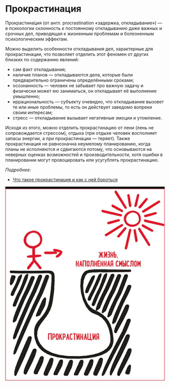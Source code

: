 # Прокрастинация

Прокрастина́ция (от англ. procrastination «задержка, откладывание») — в психологии склонность к постоянному откладыванию даже важных и срочных дел, приводящая к жизненным проблемам и болезненным психологическим эффектам.

Можно выделить особенности откладывания дел, характерные для прокрастинации, что позволяет отделить этот феномен от других близких по содержанию явлений:

- сам факт откладывания;
- наличие планов — откладываются дела, которые были предварительно ограничены определёнными сроками;
- осознанность — человек не забывает про важную задачу и физически может ею заниматься, он откладывает её выполнение умышленно;
- иррациональность — субъекту очевидно, что откладывание вызовет те или иные проблемы, то есть он действует заведомо вопреки своим интересам;
- стресс — откладывание вызывает негативные эмоции и утомление.

Исходя из этого, можно отделить прокрастинацию от лени (лень не сопровождается стрессом), отдыха (при отдыхе человек восполняет запасы энергии, а при прокрастинации — теряет). Также прокрастинация не равнозначна неумелому планированию, когда планы не исполняются и сдвигаются потому, что основываются на неверных оценках возможностей и производительности, хотя ошибки в планировании могут провоцировать или усугублять прокрастинацию.

_Подробнее:_

- [Что такое прокрастинация и как с ней бороться](https://nebopro.ru/blog/prokrastinaciya/)

![Прокрастинация](./../assets/images/tendencies.prokrastinaciya.jpg)
